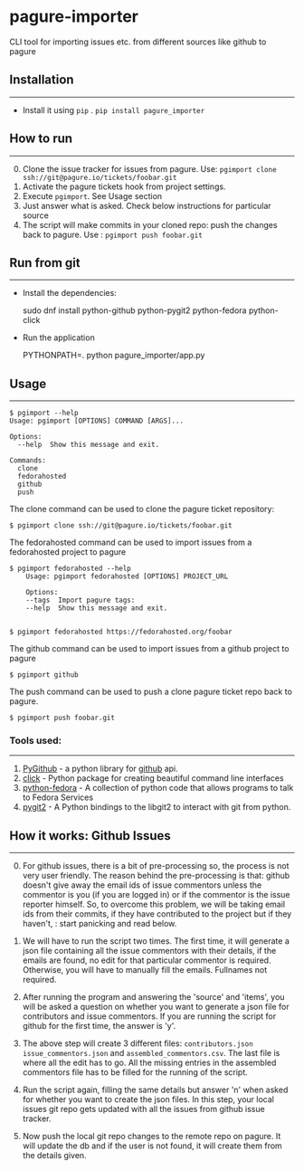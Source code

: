 # pagure-importer
CLI tool for importing issues etc. from different sources like github to pagure

## Installation
---
*  Install it using ```pip``` . ```pip install pagure_importer```


## How to run
---
0. Clone the issue tracker for issues from pagure. Use: ```pgimport clone  ssh://git@pagure.io/tickets/foobar.git```
1. Activate the pagure tickets hook from project settings.
2. Execute ```pgimport```. See Usage section
3. Just answer what is asked. Check below instructions for particular source
4. The script will make commits in your cloned repo: push the changes back to pagure. Use : ```pgimport push foobar.git```


## Run from git
---

* Install the dependencies:

    sudo dnf install python-github python-pygit2 python-fedora python-click

* Run the application

    PYTHONPATH=. python pagure_importer/app.py


## Usage
---


    $ pgimport --help
    Usage: pgimport [OPTIONS] COMMAND [ARGS]...

    Options:
      --help  Show this message and exit.

    Commands:
      clone
      fedorahosted
      github
      push

The clone command can be used to clone the pagure ticket repository:

    $ pgimport clone ssh://git@pagure.io/tickets/foobar.git


The fedorahosted command can be used to import issues from a fedorahosted project to pagure
    
    $ pgimport fedorahosted --help
        Usage: pgimport fedorahosted [OPTIONS] PROJECT_URL

        Options:
        --tags  Import pagure tags:
        --help  Show this message and exit.


    $ pgimport fedorahosted https://fedorahosted.org/foobar


The github command can be used to import issues from a github project to pagure

    $ pgimport github

The push command can be used to push a clone pagure ticket repo back to pagure.

    $ pgimport push foobar.git


### Tools used:
---
1. [PyGithub](https://github.com/PyGithub/PyGithub) - a python library for [github](https://github.com/) api.
2. [click](https://github.com/pallets/click) - Python package for creating beautiful command line interfaces
3. [python-fedora](https://fedorahosted.org/python-fedora/) - A collection of python code that allows programs to talk to Fedora Services
4. [pygit2](http://pygit2.org/) - A Python bindings to the libgit2 to interact
   with git from python.


## How it works: Github Issues
---
0. For github issues, there is a bit of pre-processing so, the process is
not very user friendly. The reason behind the pre-processing is that: github
doesn't give away the email ids of issue commentors unless the commentor
is you (if you are logged in) or if the commentor is the issue reporter
himself. So, to overcome this problem, we will be taking email ids from their
commits, if they have contributed to the project but if they haven't, : start
panicking and read below.

1. We will have to run the script two times. The first time, it will
generate a json file containing all the issue commentors with their details,
if the emails are found, no edit for that particular commentor is required.
Otherwise, you will have to manually fill the emails. Fullnames not required.

2. After running the program and answering the 'source' and 'items', you
will be asked a question on whether you want to generate a json file for
contributors and issue commentors. If you are running the script for github
for the first time, the answer is 'y'.

3. The above step will create 3 different files: ```contributors.json```
```issue_commentors.json``` and ```assembled_commentors.csv```. The last file
is where all the edit has to go. All the missing entries in the assembled
commentors file has to be filled for the running of the script.

4. Run the script again, filling the same details but answer 'n' when asked for
whether you want to create the json files. In this step, your local issues git
repo gets updated with all the issues from github issue tracker.

5. Now push the local git repo changes to the remote repo on pagure. It will
update the db and if the user is not found, it will create them from the
details given.
